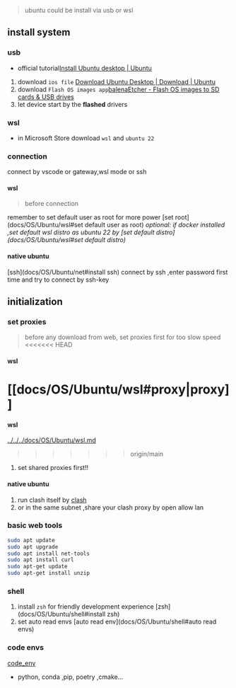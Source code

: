 > ubuntu could be install via usb or wsl

## install system

### usb

- official tutorial[Install Ubuntu desktop | Ubuntu](https://ubuntu.com/tutorials/install-ubuntu-desktop#1-overview)

1. download `ios file` [Download Ubuntu Desktop | Download | Ubuntu](https://ubuntu.com/download/desktop)
2. download `Flash OS images app`[balenaEtcher - Flash OS images to SD cards & USB drives](https://etcher.balena.io/)
3. let device start by the **flashed** drivers

### wsl

- in Microsoft Store download `wsl` and `ubuntu 22`

### connection

connect by vscode or gateway,wsl mode or ssh

#### wsl

> before connection

remember to set default user as root for more power [set root](docs/OS/Ubuntu/wsl#set default user as root)
_optional: if docker installed ,set default wsl distro as ubuntu 22 by [set default distro](docs/OS/Ubuntu/wsl#set default distro)_

#### native ubuntu

[ssh](docs/OS/Ubuntu/net#install ssh)
connect by ssh ,enter password first time and try to connect by ssh-key

## initialization

### set proxies

> before any download from web, set proxies first for too slow speed
<<<<<<< HEAD
#### wsl 
[[docs/OS/Ubuntu/wsl#proxy|proxy]] 
=======

#### wsl

[../../../docs/OS/Ubuntu/wsl.md](../../../docs/OS/Ubuntu/wsl.md)

>>>>>>> origin/main
1. set shared proxies first!!

#### native ubuntu

1. run clash itself by [clash](docs/OS/Ubuntu/net#clash)
2. or in the same subnet ,share your clash proxy by open allow lan

### basic web tools

```bash
sudo apt update
sudo apt upgrade
sudo apt install net-tools
sudo apt install curl
sudo apt-get update
sudo apt-get install unzip
```

### shell

1. install `zsh` for friendly development experience [zsh](docs/OS/Ubuntu/shell#install zsh)
2. set auto read envs [auto read env](docs/OS/Ubuntu/shell#auto read envs)

### code envs

[code_env](../../../docs/OS/Ubuntu/code_env.md)

- python, conda ,pip, poetry ,cmake...
